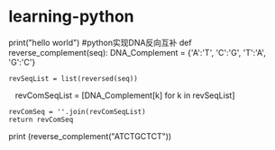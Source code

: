 # learning-python
print("hello world")
#python实现DNA反向互补
def reverse_complement(seq):
    DNA_Complement = {'A':'T', 'C':'G', 'T':'A', 'G':'C'}
     
    revSeqList = list(reversed(seq))
    revComSeqList = [DNA_Complement[k] for k in revSeqList]
 
    revComSeq = ''.join(revComSeqList)
    return revComSeq        
print (reverse_complement("ATCTGCTCT"))
